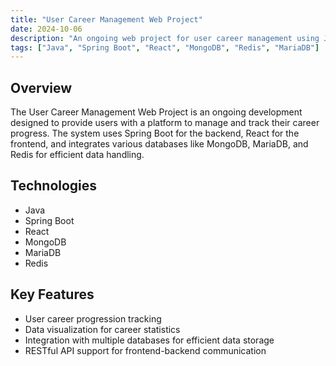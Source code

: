 ```yaml
---
title: "User Career Management Web Project"
date: 2024-10-06
description: "An ongoing web project for user career management using Java, Spring Boot, React, MongoDB, and more."
tags: ["Java", "Spring Boot", "React", "MongoDB", "Redis", "MariaDB"]
---
```


## Overview
The User Career Management Web Project is an ongoing development designed to provide users with a platform to manage and track their career progress. The system uses Spring Boot for the backend, React for the frontend, and integrates various databases like MongoDB, MariaDB, and Redis for efficient data handling.

## Technologies
- Java
- Spring Boot
- React
- MongoDB
- MariaDB
- Redis

## Key Features
- User career progression tracking
- Data visualization for career statistics
- Integration with multiple databases for efficient data storage
- RESTful API support for frontend-backend communication
